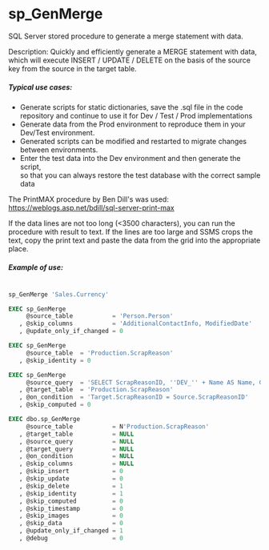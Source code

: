 # sp_GenMerge
SQL Server stored procedure to generate a merge statement with data.

Description: Quickly and efficiently generate a MERGE statement with data,
			 which will execute INSERT / UPDATE / DELETE on the basis of the source key from the source in the target table.
       
##### Typical use cases:
*	Generate scripts for static dictionaries, save the .sql file in the code repository and continue to use it for Dev / Test / Prod implementations
*	Generate data from the Prod environment to reproduce them in your Dev/Test environment.
*	Generated scripts can be modified and restarted to migrate changes between environments.
*	Enter the test data into the Dev environment and then generate the script,  
	so that you can always restore the test database with the correct sample data
  
The PrintMAX procedure by Ben Dill's was used: https://weblogs.asp.net/bdill/sql-server-print-max

If the data lines are not too long (<3500 characters), you can run the procedure with result to text.
If the lines are too large and SSMS crops the text, copy the print text and paste the data from the grid into the appropriate place.

##### Example of use:
#
```sql
sp_GenMerge 'Sales.Currency'
```

```sql
EXEC sp_GenMerge
     @source_table           = 'Person.Person'
   , @skip_columns           = 'AdditionalContactInfo, ModifiedDate'
   , @update_only_if_changed = 0
```  

```sql
EXEC sp_GenMerge
     @source_table  = 'Production.ScrapReason'
   , @skip_identity = 0
```   

```sql
EXEC sp_GenMerge
     @source_query  = 'SELECT ScrapReasonID, ''DEV_'' + Name AS Name, GETDATE() AS ModifiedDate  FROM Production.ScrapReason'
   , @target_table  = 'Production.ScrapReason'
   , @on_condition  = 'Target.ScrapReasonID = Source.ScrapReasonID'
   , @skip_computed = 0
```

```sql
EXEC dbo.sp_GenMerge
     @source_table           = N'Production.ScrapReason'  
   , @target_table           = NULL
   , @source_query           = NULL
   , @target_query           = NULL
   , @on_condition           = NULL
   , @skip_columns           = NULL
   , @skip_insert            = 0
   , @skip_update            = 0
   , @skip_delete            = 1
   , @skip_identity          = 1
   , @skip_computed          = 0
   , @skip_timestamp         = 0
   , @skip_images            = 0
   , @skip_data              = 0
   , @update_only_if_changed = 1
   , @debug                  = 0
   ```
